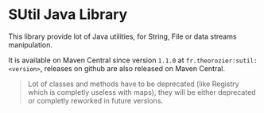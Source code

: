 # SUtil Java Library

This library provide lot of Java utilities, for String, File or data streams manipulation.

It is available on Maven Central since version `1.1.0` at `fr.theorozier:sutil:<version>`, releases on github are also released on Maven Central.

> Lot of classes and methods have to be deprecated (like Registry which is completly useless with maps), they will be either deprecated or completly reworked in future versions.
